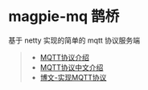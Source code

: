 # magpie-mq 鹊桥

基于 netty 实现的简单的 mqtt 协议服务端

> - [MQTT协议介绍](https://public.dhe.ibm.com/software/dw/webservices/ws-mqtt/mqtt-v3r1.html#)
> - [MQTT协议中文介绍](https://mcxiaoke.gitbooks.io/mqtt-cn/content/mqtt/01-Introduction.html)
> - [博文-实现MQTT协议](https://blog.csdn.net/weixin_37698996/article/details/123462140)


